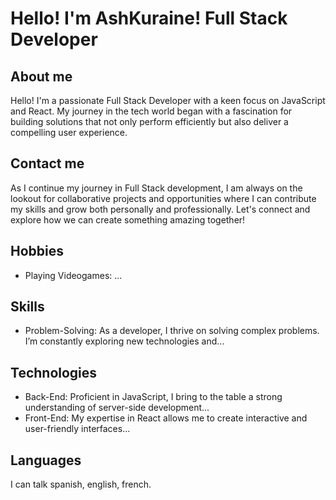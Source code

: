 # Hello! I'm AshKuraine! Full Stack Developer

## About me
Hello! I'm a passionate Full Stack Developer with a keen focus on JavaScript and React. My journey in the tech world began with a fascination for building solutions that not only perform efficiently but also deliver a compelling user experience.

## Contact me
As I continue my journey in Full Stack development, I am always on the lookout for collaborative projects and opportunities where I can contribute my skills and grow both personally and professionally. Let's connect and explore how we can create something amazing together!

## Hobbies
- Playing Videogames: ...

## Skills
- Problem-Solving: As a developer, I thrive on solving complex problems. I’m constantly exploring new technologies and...

## Technologies
- Back-End: Proficient in JavaScript, I bring to the table a strong understanding of server-side development...
- Front-End: My expertise in React allows me to create interactive and user-friendly interfaces...

## Languages
I can talk spanish, english, french.